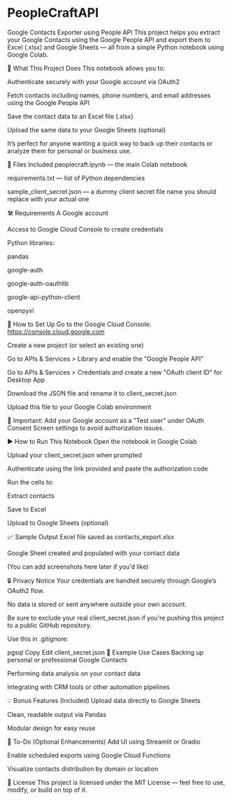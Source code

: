 # PeopleCraftAPI
Google Contacts Exporter using People API
This project helps you extract your Google Contacts using the Google People API and export them to Excel (.xlsx) and Google Sheets — all from a simple Python notebook using Google Colab.

🚀 What This Project Does
This notebook allows you to:

Authenticate securely with your Google account via OAuth2

Fetch contacts including names, phone numbers, and email addresses using the Google People API

Save the contact data to an Excel file (.xlsx)

Upload the same data to your Google Sheets (optional)

It’s perfect for anyone wanting a quick way to back up their contacts or analyze them for personal or business use.

📂 Files Included
peoplecraft.ipynb — the main Colab notebook

requirements.txt — list of Python dependencies

sample_client_secret.json — a dummy client secret file name you should replace with your actual one

🛠️ Requirements
A Google account

Access to Google Cloud Console to create credentials

Python libraries:

pandas

google-auth

google-auth-oauthlib

google-api-python-client

openpyxl

🔐 How to Set Up
Go to the Google Cloud Console: https://console.cloud.google.com

Create a new project (or select an existing one)

Go to APIs & Services > Library and enable the "Google People API"

Go to APIs & Services > Credentials and create a new "OAuth client ID" for Desktop App

Download the JSON file and rename it to client_secret.json

Upload this file to your Google Colab environment

📌 Important: Add your Google account as a "Test user" under OAuth Consent Screen settings to avoid authorization issues.

▶️ How to Run This Notebook
Open the notebook in Google Colab

Upload your client_secret.json when prompted

Authenticate using the link provided and paste the authorization code

Run the cells to:

Extract contacts

Save to Excel

Upload to Google Sheets (optional)

📈 Sample Output
Excel file saved as contacts_export.xlsx

Google Sheet created and populated with your contact data

(You can add screenshots here later if you'd like)

🔒 Privacy Notice
Your credentials are handled securely through Google’s OAuth2 flow.

No data is stored or sent anywhere outside your own account.

Be sure to exclude your real client_secret.json if you're pushing this project to a public GitHub repository.

Use this in .gitignore:

pgsql
Copy
Edit
client_secret.json
📘 Example Use Cases
Backing up personal or professional Google Contacts

Performing data analysis on your contact data

Integrating with CRM tools or other automation pipelines

💡 Bonus Features (Included)
Upload data directly to Google Sheets

Clean, readable output via Pandas

Modular design for easy reuse

📝 To-Do (Optional Enhancements)
Add UI using Streamlit or Gradio

Enable scheduled exports using Google Cloud Functions

Visualize contacts distribution by domain or location

📎 License
This project is licensed under the MIT License — feel free to use, modify, or build on top of it.
